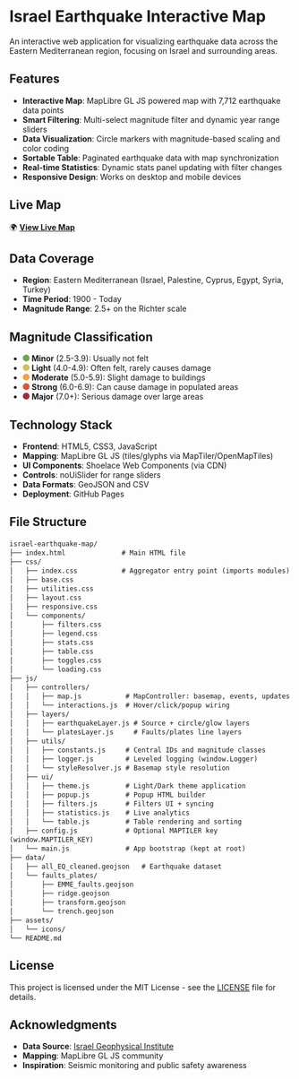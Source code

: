 # Israel Earthquake Interactive Map

An interactive web application for visualizing earthquake data across the Eastern Mediterranean region, focusing on Israel and surrounding areas.

## Features

- **Interactive Map**: MapLibre GL JS powered map with 7,712 earthquake data points
- **Smart Filtering**: Multi-select magnitude filter and dynamic year range sliders
- **Data Visualization**: Circle markers with magnitude-based scaling and color coding
- **Sortable Table**: Paginated earthquake data with map synchronization
- **Real-time Statistics**: Dynamic stats panel updating with filter changes
- **Responsive Design**: Works on desktop and mobile devices

## Live Map

🌍 **[View Live Map](https://tuvudel.github.io/israel-earthquake-map/)**

## Data Coverage

- **Region**: Eastern Mediterranean (Israel, Palestine, Cyprus, Egypt, Syria, Turkey)
- **Time Period**: 1900 - Today
- **Magnitude Range**: 2.5+ on the Richter scale

## Magnitude Classification

- <img alt="minor swatch" src="assets/icons/mag-minor.svg" width="12" height="12"> **Minor** (2.5-3.9): Usually not felt
- <img alt="light swatch" src="assets/icons/mag-light.svg" width="12" height="12"> **Light** (4.0-4.9): Often felt, rarely causes damage
- <img alt="moderate swatch" src="assets/icons/mag-moderate.svg" width="12" height="12"> **Moderate** (5.0-5.9): Slight damage to buildings
- <img alt="strong swatch" src="assets/icons/mag-strong.svg" width="12" height="12"> **Strong** (6.0-6.9): Can cause damage in populated areas
- <img alt="major swatch" src="assets/icons/mag-major.svg" width="12" height="12"> **Major** (7.0+): Serious damage over large areas

## Technology Stack

- **Frontend**: HTML5, CSS3, JavaScript
- **Mapping**: MapLibre GL JS (tiles/glyphs via MapTiler/OpenMapTiles)
- **UI Components**: Shoelace Web Components (via CDN)
- **Controls**: noUiSlider for range sliders
- **Data Formats**: GeoJSON and CSV
- **Deployment**: GitHub Pages

## File Structure

```
israel-earthquake-map/
├── index.html              # Main HTML file
├── css/
│   ├── index.css           # Aggregator entry point (imports modules)
│   ├── base.css
│   ├── utilities.css
│   ├── layout.css
│   ├── responsive.css
│   └── components/
│       ├── filters.css
│       ├── legend.css
│       ├── stats.css
│       ├── table.css
│       ├── toggles.css
│       └── loading.css
├── js/
│   ├── controllers/
│   │   ├── map.js           # MapController: basemap, events, updates
│   │   └── interactions.js  # Hover/click/popup wiring
│   ├── layers/
│   │   ├── earthquakeLayer.js # Source + circle/glow layers
│   │   └── platesLayer.js     # Faults/plates line layers
│   ├── utils/
│   │   ├── constants.js     # Central IDs and magnitude classes
│   │   ├── logger.js        # Leveled logging (window.Logger)
│   │   └── styleResolver.js # Basemap style resolution
│   ├── ui/
│   │   ├── theme.js         # Light/Dark theme application
│   │   ├── popup.js         # Popup HTML builder
│   │   ├── filters.js       # Filters UI + syncing
│   │   ├── statistics.js    # Live analytics
│   │   └── table.js         # Table rendering and sorting
│   ├── config.js            # Optional MAPTILER key (window.MAPTILER_KEY)
│   └── main.js              # App bootstrap (kept at root)
├── data/
│   ├── all_EQ_cleaned.geojson   # Earthquake dataset
│   └── faults_plates/
│       ├── EMME_faults.geojson
│       ├── ridge.geojson
│       ├── transform.geojson
│       └── trench.geojson
├── assets/
│   └── icons/
└── README.md
```
## License

This project is licensed under the MIT License - see the [LICENSE](LICENSE) file for details.

## Acknowledgments

- **Data Source**: [Israel Geophysical Institute](https://eq.gsi.gov.il/default.php)
- **Mapping**: MapLibre GL JS community
- **Inspiration**: Seismic monitoring and public safety awareness